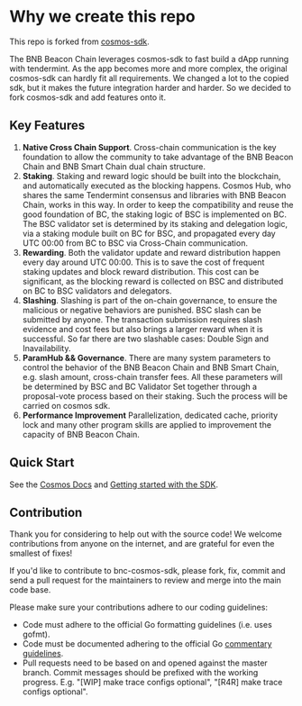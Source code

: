 # Why we create this repo

This repo is forked from [cosmos-sdk](https://github.com/cosmos/cosmos-sdk).

The BNB Beacon Chain leverages cosmos-sdk to fast build a dApp running with tendermint. As the app becomes more and more complex, the original cosmos-sdk can hardly fit all requirements. 
We changed a lot to the copied sdk, but it makes the future integration harder and harder. So we decided to fork cosmos-sdk and add features onto it.

## Key Features

1. **Native Cross Chain Support**. Cross-chain communication is the key foundation to allow the community to take advantage of the BNB Beacon Chain and BNB Smart Chain dual chain structure.
2. **Staking**. Staking and reward logic should be built into the blockchain, and automatically executed as the blocking happens. Cosmos Hub, who shares the same Tendermint consensus and libraries with BNB Beacon Chain, works in this way. In order to keep the compatibility and reuse the good foundation of BC, the staking logic of BSC is implemented on BC. The BSC validator set is determined by its staking and delegation logic, via a staking module built on BC for BSC, and propagated every day UTC 00:00 from BC to BSC via Cross-Chain communication.
3. **Rewarding**. Both the validator update and reward distribution happen every day around UTC 00:00. This is to save the cost of frequent staking updates and block reward distribution. This cost can be significant, as the blocking reward is collected on BSC and distributed on BC to BSC validators and delegators. 
4. **Slashing**. Slashing is part of the on-chain governance, to ensure the malicious or negative behaviors are punished. BSC slash can be submitted by anyone. The transaction submission requires slash evidence and cost fees but also brings a larger reward when it is successful. So far there are two slashable cases: Double Sign and Inavailability.
5. **ParamHub && Governance**. There are many system parameters to control the behavior of the BNB Beacon Chain and BNB Smart Chain, e.g. slash amount, cross-chain transfer fees. All these parameters will be determined by BSC and BC Validator Set together through a proposal-vote process based on their staking. Such the process will be carried on cosmos sdk.
6. **Performance Improvement** Parallelization, dedicated cache, priority lock and many other program skills are applied to improvement the capacity of BNB Beacon Chain.

## Quick Start

See the [Cosmos Docs](https://cosmos.network/docs/) and [Getting started with the SDK](https://cosmos.network/docs/sdk/core/intro.html).

## Contribution

Thank you for considering to help out with the source code! We welcome contributions from anyone on the internet, and are grateful for even the smallest of fixes!

If you'd like to contribute to bnc-cosmos-sdk, please fork, fix, commit and send a pull request for the maintainers to review and merge into the main code base. 

Please make sure your contributions adhere to our coding guidelines:

- Code must adhere to the official Go formatting guidelines (i.e. uses gofmt).
- Code must be documented adhering to the official Go [commentary guidelines](https://go.dev/doc/effective_go#commentary).
- Pull requests need to be based on and opened against the master branch.
Commit messages should be prefixed with the working progress.
E.g. "\[WIP\] make trace configs optional", "\[R4R\] make trace configs optional". 
